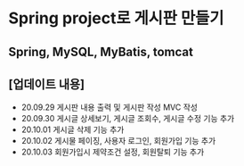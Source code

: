 # Spring project로 게시판 만들기 
## Spring, MySQL, MyBatis, tomcat

[업데이트 내용]
--------------------------------------------------------
 + 20.09.29 게시판 내용 출력 및 게시판 작성 MVC 작성
 + 20.09.30 게시글 상세보기, 게시글 조회수, 게시글 수정 기능 추가
 + 20.10.01 게시글 삭제 기능 추가
 + 20.10.02 게시물 페이징, 사용자 로그인, 회원가입 기능 추가
 + 20.10.03 회원가입시 제약조건 설정, 회원탈퇴 기능 추가
